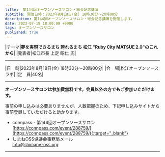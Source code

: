 ```yaml
---
title:  第144回オープンソースサロン・総会記念講演
subtitle: 開催日時：2023年8月18日(金) 18時30分～20時00分 
description: 第144回オープンソースサロン・総会記念講演を開催します。
date: 2023-07-18 18:00:00 +0900
tags: オープンソースサロン
published: true
--- 
```


|<nobr>テーマ</nobr>|__夢を実現できるまち 誇れるまち 松江 "Ruby City MATSUE 2.0"のこれから__|
|<nobr>発表者</nobr>|松江市長 上定 昭仁 氏|

---

|<nobr>日　時</nobr>|2023年8月18日(金) 18時30分～20時00分|
|<nobr>会　場</nobr>|松江オープンソースラボ|
|<nobr>定　員</nobr>|40名|

---

__オープンソースサロンは参加費無料です。会員以外の方でもご参加いただけます。__  

事前の申し込みは必要ありませんが、人数把握のため、下記申し込みサイトから事前登録していただけると助かります。  

- connpass - 第144回オープンソースサロン  
[https://connpass.com/event/288759/](https://connpass.com/event/288759/){:target="_blank"}  
- しまねOSS協議会事務局メール  
[info@shimane-oss.org](mailto:info@shimane-oss.org)  

---
